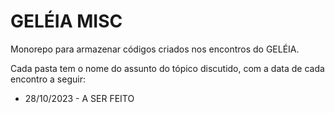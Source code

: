 # GELÉIA MISC

Monorepo para armazenar códigos criados nos encontros do GELÉIA.

Cada pasta tem o nome do assunto do tópico discutido, com a data de cada encontro a seguir:

- 28/10/2023 - A SER FEITO
